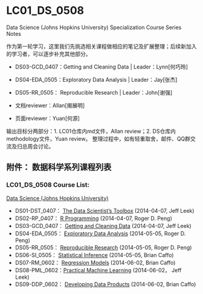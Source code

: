 LC01_DS_0508
============

Data Science (Johns Hopkins University) Specialization Course Series Notes

作为第一轮学习，这里我们先挑选相关课程做相应的笔记及扩展整理；后续新加入的学习者，可以逐步补充其他部分。

* DS03-GCD_0407：Getting and Cleaning Data | Leader：Lynn[何巧玲]
* DS04-EDA_0505：Exploratory Data Analysis | Leader：Jay[张杰]
* DS05-RR_0505： Reproducible Research     | Leader：John[谢强]

* 文档reviewer：Allan[揭展明]
* 页面reviewer：Yuan[何源]

输出目标分两部分：1. LC01仓库内md文件，Allan review；2. DS仓库内methodology文件，Yuan review。
整理过程中，如有轻重取舍，邮件、QQ群交流及归总周会讨论。

## 附件： 数据科学系列课程列表
### LC01_DS_0508 Course List:

[Data Science (Johns Hopkins University)](https://www.coursera.org/specialization/jhudatascience/1/overview)

- DS01-DST_0407： [The Data Scientist’s Toolbox](https://www.coursera.org/course/datascitoolbox) (2014-04-07, Jeff Leek)
- DS02-RP_0407： [R Programming](https://www.coursera.org/course/rprog) (2014-04-07, Roger D. Peng)
- DS03-GCD_0407： [Getting and Cleaning Data](https://www.coursera.org/course/getdata) (2014-04-07, Jeff Leek)
- DS04-EDA_0505： [Exploratory Data Analysis](https://www.coursera.org/course/exdata) (2014-05-05, Roger D. Peng)
- DS05-RR_0505： [Reproducible Research](https://www.coursera.org/course/repdata) (2014-05-05, Roger D. Peng)
- DS06-SI_0505： [Statistical Inference](https://www.coursera.org/course/statinference) (2014-05-05, Brian Caffo)
- DS07-RM_0602： [Regression Models](https://www.coursera.org/course/regmods) (2014-06-02, Brian Caffo)
- DS08-PML_0602：[Practical Machine Learning](https://www.coursera.org/course/predmachlearn) (2014-06-02， Jeff Leek)
- DS09-DDP_0602： [Developing Data Products](Https://www.coursera.org/course/devdataprod) (2014-06-02, Brian Caffo)


